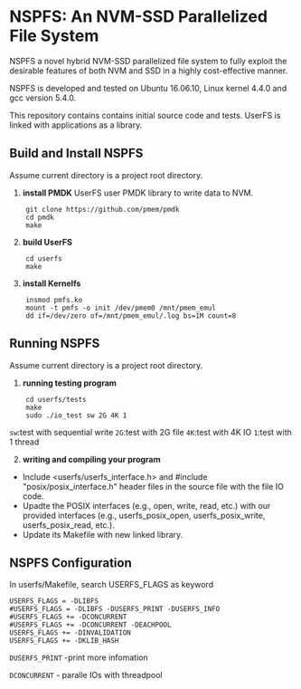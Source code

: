 # NSPFS: An NVM-SSD Parallelized File System

NSPFS a novel hybrid NVM-SSD parallelized file system to fully exploit the desirable features of both NVM and SSD in a highly cost-effective manner.

NSPFS is developed and tested on Ubuntu 16.06.10, Linux kernel 4.4.0 and gcc version 5.4.0. 

This repository contains contains initial source code and tests. UserFS is linked with applications as a library.

## Build and Install NSPFS
Assume current directory is a project root directory.

1. **install PMDK**
UserFS user PMDK library to write data to NVM.
```shell
	git clone https://github.com/pmem/pmdk
	cd pmdk
	make
```

2. **build UserFS**
```shell
    cd userfs
    make
```

3. **install Kernelfs**
```shell
    insmod pmfs.ko
    mount -t pmfs -o init /dev/pmem0 /mnt/pmem_emul
    dd if=/dev/zero of=/mnt/pmem_emul/.log bs=1M count=8
```

## Running NSPFS
Assume current directory is a project root directory.

1. **running testing program**
```
    cd userfs/tests
    make
    sudo ./io_test sw 2G 4K 1
```
`sw`:test with sequential write
`2G`:test with 2G file
`4K`:test with 4K IO
`1`:test with 1 thread

2. **writing and compiling your program**
* Include <userfs/userfs_interface.h> and #include "posix/posix_interface.h" header files in the source file with the file IO code.
* Upadte the POSIX interfaces (e.g., open, write, read, etc.) with our provided interfaces (e.g., userfs_posix_open, userfs_posix_write, userfs_posix_read, etc.).
* Update its Makefile with new linked library.

## NSPFS Configuration

In userfs/Makefile, search USERFS_FLAGS as keyword
```
USERFS_FLAGS = -DLIBFS
#USERFS_FLAGS = -DLIBFS -DUSERFS_PRINT -DUSERFS_INFO
#USERFS_FLAGS += -DCONCURRENT 
#USERFS_FLAGS += -DCONCURRENT -DEACHPOOL
USERFS_FLAGS += -DINVALIDATION
USERFS_FLAGS += -DKLIB_HASH
```
`DUSERFS_PRINT`  -print more infomation

`DCONCURRENT` - paralle IOs with threadpool













